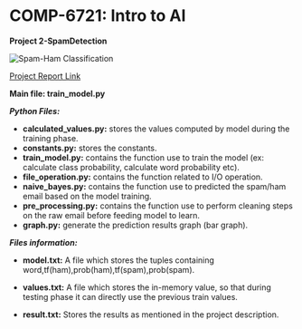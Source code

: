 # COMP-6721: Intro to AI 
**Project 2-SpamDetection**

![Spam-Ham Classification](https://1.bp.blogspot.com/-R4PgHVRlJvg/WhrDWjWy1AI/AAAAAAAAdCs/CMrnBlGaf6kSzm4TOQPN7y2Pf6E-QpGUACLcBGAs/s400/ml.PNG)

[Project Report Link](https://docs.google.com/document/d/16nX3PFPTzmznw6adeIMsn5luUDFEHX495sF_vpjBqkA/edit?usp=sharing)

**Main file: train_model.py**

_**Python Files:**_

- **calculated_values.py:** stores the values computed by model during the training phase.
- **constants.py:** stores the constants.
- **train_model.py:** contains the function use to train the model (ex: calculate class probability, calculate word probability etc).
- **file_operation.py:** contains the function related to I/O operation.
- **naive_bayes.py:** contains the function use to predicted the spam/ham email based on the model training.
- **pre_processing.py:** contains the function use to perform cleaning steps on the raw email before feeding model to learn.
- **graph.py:** generate the prediction results graph (bar graph).


_**Files information:**_

- **model.txt:** A file which stores the tuples containing word,tf(ham),prob(ham),tf(spam),prob(spam).

- **values.txt:** A file which stores the in-memory value, so that during testing phase it can directly use the previous train values.

- **result.txt:** Stores the results as mentioned in the project description.